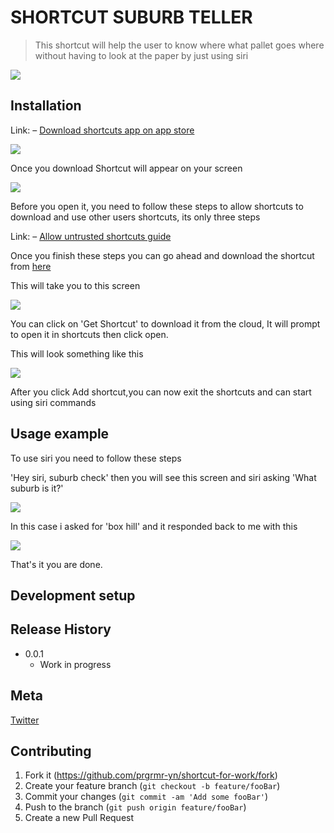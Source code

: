 # SHORTCUT SUBURB TELLER
> This shortcut will help the user to know where what pallet goes where without having to look at the paper by just using siri


![](header.png)

## Installation
Link: – [Download shortcuts app on app store](https://apps.apple.com/au/app/shortcuts/id1462947752)

![](./images/app-store.PNG)

Once you download Shortcut will appear on your screen

![](./images/homescreen.jpg)

Before you open it, you need to follow these steps to allow shortcuts to download and use other users shortcuts, its only three steps

Link: – [Allow untrusted shortcuts guide](https://osxdaily.com/2021/01/28/how-install-third-party-shortcuts-iphone-ipad/#:~:text=Head%20over%20to%20%E2%80%9CSettings%E2%80%9D%20from,toggle%20to%20enable%20these%20shortcuts.)

Once you finish these steps you can go ahead and download the shortcut from [here]()

This will take you to this screen

![](./images/shortcut-download.PNG)

You can click on 'Get Shortcut' to download it from the cloud, It will prompt to open it in shortcuts then click open.

This will look something like this

![](./images/download-shortcut-screen.PNG)

After you click Add shortcut,you can now exit the shortcuts and can start using siri commands

## Usage example

To use siri you need to follow these steps



'Hey siri, suburb check' then you will see this screen and siri asking 'What suburb is it?'

![](./images/shortcut-response.PNG)

In this case i asked for 'box hill' and it responded back to me with this

![](./images/box-hill-check.PNG)

That's it you are done.
## Development setup



## Release History

* 0.0.1
    * Work in progress

## Meta

[Twitter](https://twitter.com/)

## Contributing

1. Fork it (<https://github.com/prgrmr-yn/shortcut-for-work/fork>)
2. Create your feature branch (`git checkout -b feature/fooBar`)
3. Commit your changes (`git commit -am 'Add some fooBar'`)
4. Push to the branch (`git push origin feature/fooBar`)
5. Create a new Pull Request
